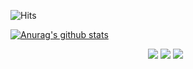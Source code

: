 ![Hits](https://hits.seeyoufarm.com/api/count/incr/badge.svg?url=https%3A%2F%2Fgithub.com%2FBaeDongWoo&count_bg=%23CCCCFF&title_bg=%23CCCCFF&icon=&icon_color=%23E7E7E7&title=hits&edge_flat=false)

[![Anurag's github stats](https://github-readme-stats.vercel.app/api?username=oteosuk)](https://github.com/anuraghazra/github-readme-stats)


<p align="center">
<img src="https://img.shields.io/badge/C++-CCCCFF?style=flat-square&logo=C%2B%2B&logoColor=white"/>
<img src="https://img.shields.io/badge/C%23-CCCCFF?style=flat-square&logo=CSharp#%2B%2B&logoColor=white"/>
<img src="https://img.shields.io/badge/Unity-F7DF1E?style=flat-square&logo=Unity&logoColor=white"/></a> &nbsp
